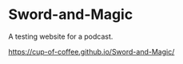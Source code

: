 # Sword-and-Magic
A testing website for a podcast.

https://cup-of-coffee.github.io/Sword-and-Magic/
